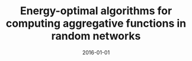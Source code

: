---
# Documentation: https://wowchemy.com/docs/managing-content/

title: Energy-optimal algorithms for computing aggregative functions in random networks
subtitle: ''
summary: ''
authors:
- Marek Klonowski
- Małgorzata Sulkowska
tags: []
categories: []
date: '2016-01-01'
lastmod: 2022-10-07T05:13:48Z
featured: false
draft: false

# Featured image
# To use, add an image named `featured.jpg/png` to your page's folder.
# Focal points: Smart, Center, TopLeft, Top, TopRight, Left, Right, BottomLeft, Bottom, BottomRight.
image:
  caption: ''
  focal_point: ''
  preview_only: false

# Projects (optional).
#   Associate this post with one or more of your projects.
#   Simply enter your project's folder or file name without extension.
#   E.g. `projects = ["internal-project"]` references `content/project/deep-learning/index.md`.
#   Otherwise, set `projects = []`.
projects: []
publishDate: '2022-10-07T05:13:47.047460Z'
publication_types:
- '2'
abstract: ''
publication: '*Discrete Mathematics and Theoretical Computer Science*'
links:
- name: URL
  url: https://www.dmtcs.org/dmtcs-ojs/index.php/dmtcs/article/view/2716.1.html
---